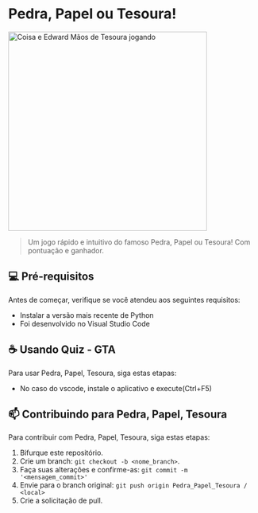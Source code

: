 # Pedra, Papel ou Tesoura!

<img src="https://hypescience.com/wp-content/uploads/2014/05/pedra-papel-tesoura-ganhar.jpg" width="400" heigth="250" alt="Coisa e Edward Mãos de Tesoura jogando">

> Um jogo rápido e intuitivo do famoso Pedra, Papel ou Tesoura! Com pontuação e ganhador.


## 💻 Pré-requisitos

Antes de começar, verifique se você atendeu aos seguintes requisitos:
* Instalar a versão mais recente de Python
* Foi desenvolvido no Visual Studio Code

## ☕ Usando Quiz - GTA

Para usar Pedra, Papel, Tesoura, siga estas etapas:
* No caso do vscode, instale o aplicativo e execute(Ctrl+F5)

## 📫 Contribuindo para Pedra, Papel, Tesoura
Para contribuir com Pedra, Papel, Tesoura, siga estas etapas:

1. Bifurque este repositório.
2. Crie um branch: `git checkout -b <nome_branch>`.
3. Faça suas alterações e confirme-as: `git commit -m '<mensagem_commit>'`
4. Envie para o branch original: `git push origin Pedra_Papel_Tesoura / <local>`
5. Crie a solicitação de pull.
